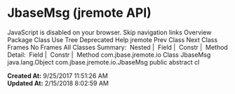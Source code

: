 # JbaseMsg (jremote   API)

JavaScript is disabled on your browser. Skip navigation links Overview Package Class Use Tree Deprecated Help jremote Prev Class Next Class Frames No Frames All Classes Summary:  Nested |  Field |  Constr |  Method Detail:  Field |  Constr |  Method com.jbase.jremote.io Class JbaseMsg java.lang.Object com.jbase.jremote.io.JbaseMsg public abstract cl  

**Created At:** 9/25/2017 11:51:26 AM  
**Updated At:** 2/15/2018 8:02:59 AM  


